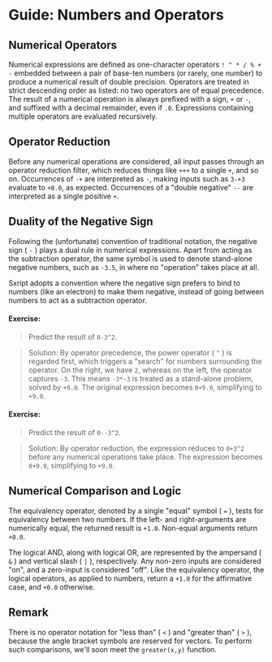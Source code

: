 # Guide: Numbers and Operators

## Numerical Operators

Numerical expressions are defined as one-character operators ` ! ^ * / % + - ` embedded between a pair of base-ten numbers (or rarely, one number) to produce a numerical result of double precision. Operators are treated in strict descending order as listed: no two operators are of equal precedence. The result of a numerical operation is always prefixed with a sign, `+` or `-`, and suffixed with a decimal remainder, even if `.0`. Expressions containing multiple operators are evaluated recursively.

## Operator Reduction

Before any numerical operations are considered, all input passes through an operator reduction filter, which reduces things like `+++` to a single `+`, and so on. Occurrences of `-+` are interpreted as `-`, making inputs such as `3-+3` evaluate to `+0.0`, as expected. Occurrences of a "double negative" `--` are interpreted as a single positive `+`.

## Duality of the Negative Sign

Following the (unfortunate) convention of traditional notation, the negative sign ( `-` ) plays a dual rule in numerical expressions. Apart from acting as the subtraction operator, the same symbol is used to denote stand-alone negative numbers, such as `-3.5`, in where no "operation" takes place at all.

Sxript adopts a convention where the negative sign prefers to bind to numbers (like an electron) to make them negative, instead of going between numbers to act as a subtraction operator.

#### Exercise:

> Predict the result of `0-3^2`.

> Solution: By operator precedence, the power operator ( `^` ) is regarded first, which triggers a "search" for numbers surrounding the operator. On the right, we have `2`, whereas on the left, the operator captures `-3`. This means `-3*-3` is treated as a stand-alone problem, solved by `+9.0`. The original expression becomes `0+9.0`, simplifying to `+9.0`.

#### Exercise:

> Predict the result of `0--3^2`.

> Solution: By operator reduction, the expression reduces to `0+3^2` before any numerical operations take place. The expression becomes `0+9.0`, simplifying to `+9.0`.

## Numerical Comparison and Logic

The equivalency operator, denoted by a single "equal" symbol ( `=` ), tests for equivalency between two numbers. If the left- and right-arguments are numerically equal, the returned result is `+1.0`. Non-equal arguments return `+0.0`.

The logical AND, along with logical OR, are represented by the ampersand ( `&` ) and vertical slash ( `|` ), respectively. Any non-zero inputs are considered "on", and a zero-input is considered "off". Like the equivalency operator, the logical operators, as applied to numbers, return a `+1.0` for the affirmative case, and `+0.0` otherwise.

## Remark

There is no operator notation for "less than" ( `<` ) and "greater than" ( `>` ), because the angle bracket symbols are reserved for vectors. To perform such comparisons, we'll soon meet the `greater(x,y)` function.